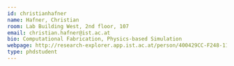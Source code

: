 ```yaml
---
id: christianhafner
name: Hafner, Christian
room: Lab Building West, 2nd floor, 107
email: christian.hafner@ist.ac.at
bio: Computational Fabrication, Physics-based Simulation
webpage: http://research-explorer.app.ist.ac.at/person/400429CC-F248-11E8-B48F-1D18A9856A87
type: phdstudent
---
```


